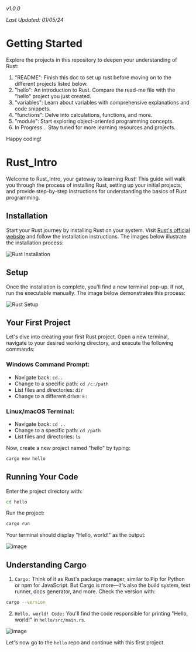 *v1.0.0* 

*Last Updated: 01/05/24*

# Getting Started

Explore the projects in this repository to deepen your understanding of Rust:

1. "README": Finish this doc to set up rust before moving on to the different projects listed below.
2. "hello": An introduction to Rust. Compare the read-me file with the "hello" project you just created.
3. "variables": Learn about variables with comprehensive explanations and code snippets.
4. "functions": Delve into calculations, functions, and more.
5. "module": Start exploring object-oriented programming concepts.
6. In Progress... Stay tuned for more learning resources and projects.

Happy coding!

# Rust_Intro

Welcome to Rust_Intro, your gateway to learning Rust! This guide will walk you through the process of installing Rust, setting up your initial projects, and provide step-by-step instructions for understanding the basics of Rust programming.

## Installation

Start your Rust journey by installing Rust on your system. Visit [Rust's official website](https://www.rust-lang.org/tools/install) and follow the installation instructions. The images below illustrate the installation process:

![Rust Installation](https://github.com/jvick1/Rust_Intro/assets/32043066/f51906c7-9dfe-4698-ade1-d020feea1226)

## Setup

Once the installation is complete, you'll find a new terminal pop-up. If not, run the executable manually. The image below demonstrates this process:

![Rust Setup](https://github.com/jvick1/Rust_Intro/assets/32043066/b6342cff-af8c-46b4-947d-193658882380)

## Your First Project

Let's dive into creating your first Rust project. Open a new terminal, navigate to your desired working directory, and execute the following commands:

### Windows Command Prompt:

- Navigate back: `cd..`
- Change to a specific path: `cd /c:/path`
- List files and directories: `dir`
- Change to a different drive: `E:`

### Linux/macOS Terminal:

- Navigate back: `cd ..`
- Change to a specific path: `cd /path`
- List files and directories: `ls`

Now, create a new project named "hello" by typing:

```bash
cargo new hello
```

## Running Your Code
Enter the project directory with:

```bash
cd hello
```

Run the project:

```bash
cargo run
```

Your terminal should display "Hello, world!" as the output:

![image](https://github.com/jvick1/Rust_Intro/assets/32043066/4122c1ec-3eb8-4e0e-a079-1d4bb7491aa0)

## Understanding Cargo

1. `Cargo:` Think of it as Rust's package manager, similar to Pip for Python or npm for JavaScript. But Cargo is more—it's also the build system, test runner, docs generator, and more. Check the version with:

```bash
cargo --version
```
   
2. `Hello, world! Code:` You'll find the code responsible for printing "Hello, world!" in `hello/src/main.rs`.

![image](https://github.com/jvick1/Rust_Intro/assets/32043066/3d1ba0af-3f75-4483-ad91-a012eeb969a1)

Let's now go to the `hello` repo and continue with this first project. 
